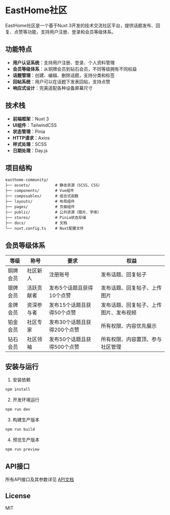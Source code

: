 # EastHome社区

EastHome社区是一个基于Nuxt 3开发的技术交流社区平台，提供话题发布、回复、点赞等功能，支持用户注册、登录和会员等级体系。

## 功能特点

- **用户认证系统**：支持用户注册、登录、个人资料管理
- **会员等级体系**：从铜牌会员到钻石会员，不同等级拥有不同权益
- **话题管理**：创建、编辑、删除话题，支持分类和标签
- **回帖系统**：用户可以在话题下发表回帖，支持点赞
- **响应式设计**：完美适配各种设备屏幕尺寸

## 技术栈

- **前端框架**：Nuxt 3
- **UI组件**：TailwindCSS
- **状态管理**：Pinia
- **HTTP请求**：Axios
- **样式处理**：SCSS
- **日期处理**：Day.js

## 项目结构

```
easthome-community/
├── assets/           # 静态资源（SCSS、CSS）
├── components/       # Vue组件
├── composables/      # 组合式函数
├── layouts/          # 布局组件
├── pages/            # 页面组件
├── public/           # 公共资源（图片、字体）
├── stores/           # Pinia状态存储
├── docs/             # 文档
└── nuxt.config.ts    # Nuxt配置文件
```

## 会员等级体系

| 等级 | 称号 | 要求 | 权益 |
|------|------|------|------|
| 铜牌会员 | 社区新人 | 注册账号 | 发布话题、回复帖子 |
| 银牌会员 | 活跃贡献者 | 发布5个话题且获得10个点赞 | 发布话题、回复帖子、上传图片 |
| 金牌会员 | 资深参与者 | 发布15个话题且获得50个点赞 | 发布话题、回复帖子、上传图片、发布视频 |
| 铂金会员 | 社区专家 | 发布30个话题且获得200个点赞 | 所有权限、内容优先展示 |
| 钻石会员 | 社区领袖 | 发布50个话题且获得500个点赞 | 所有权限、内容置顶、参与社区管理 |

## 安装与运行

1. 安装依赖
```bash
npm install
```

2. 开发环境运行
```bash
npm run dev
```

3. 构建生产版本
```bash
npm run build
```

4. 预览生产版本
```bash
npm run preview
```

## API接口

所有API接口及其参数详见 [API文档](./docs/api.md)

## License

MIT 